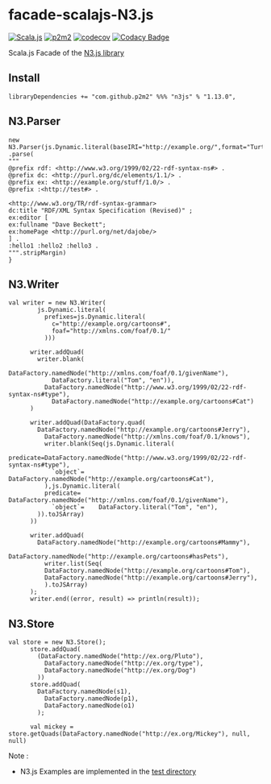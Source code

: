 # facade-scalajs-N3.js
[![Scala.js](https://www.scala-js.org/assets/badges/scalajs-1.6.0.svg)](https://www.scala-js.org)
[![p2m2](https://circleci.com/gh/p2m2/facade-scalajs-N3.js.svg?style=shield)](https://app.circleci.com/pipelines/github/p2m2)
[![codecov](https://codecov.io/gh/p2m2/N3.js-facade/branch/develop/graph/badge.svg)](https://codecov.io/gh/p2m2/discovery)
[![Codacy Badge](https://api.codacy.com/project/badge/Grade/a2b58895113e4be38aa6dc38bdb3b1ec)](https://app.codacy.com/gh/p2m2/N3.js-facade?utm_source=github.com&utm_medium=referral&utm_content=p2m2/N3.js-facade&utm_campaign=Badge_Grade_Settings)

Scala.js Facade of the [N3.js library](https://github.com/rdfjs/N3.js)

## Install

```
libraryDependencies += "com.github.p2m2" %%% "n3js" % "1.13.0",
```

## N3.Parser
```scalajs
new N3.Parser(js.Dynamic.literal(baseIRI="http://example.org/",format="Turtle"))
.parse(
"""
@prefix rdf: <http://www.w3.org/1999/02/22-rdf-syntax-ns#> .
@prefix dc: <http://purl.org/dc/elements/1.1/> .
@prefix ex: <http://example.org/stuff/1.0/> .
@prefix :<http://test#> .

<http://www.w3.org/TR/rdf-syntax-grammar>
dc:title "RDF/XML Syntax Specification (Revised)" ;
ex:editor [
ex:fullname "Dave Beckett";
ex:homePage <http://purl.org/net/dajobe/>
] .
:hello1 :hello2 :hello3 .
""".stripMargin)
}
```

## N3.Writer

```scalajs=
val writer = new N3.Writer(
        js.Dynamic.literal(
          prefixes=js.Dynamic.literal(
            c="http://example.org/cartoons#",
            foaf="http://xmlns.com/foaf/0.1/"
          )))

      writer.addQuad(
        writer.blank(
          DataFactory.namedNode("http://xmlns.com/foaf/0.1/givenName"),
            DataFactory.literal("Tom", "en")),
          DataFactory.namedNode("http://www.w3.org/1999/02/22-rdf-syntax-ns#type"),
            DataFactory.namedNode("http://example.org/cartoons#Cat")
      )

      writer.addQuad(DataFactory.quad(
        DataFactory.namedNode("http://example.org/cartoons#Jerry"),
          DataFactory.namedNode("http://xmlns.com/foaf/0.1/knows"),
          writer.blank(Seq(js.Dynamic.literal(
          predicate=DataFactory.namedNode("http://www.w3.org/1999/02/22-rdf-syntax-ns#type"),
            `object`= DataFactory.namedNode("http://example.org/cartoons#Cat"),
          ),js.Dynamic.literal(
          predicate= DataFactory.namedNode("http://xmlns.com/foaf/0.1/givenName"),
            `object`=    DataFactory.literal("Tom", "en"),
        )).toJSArray)
      ))

      writer.addQuad(
        DataFactory.namedNode("http://example.org/cartoons#Mammy"),
          DataFactory.namedNode("http://example.org/cartoons#hasPets"),
          writer.list(Seq(
          DataFactory.namedNode("http://example.org/cartoons#Tom"),
          DataFactory.namedNode("http://example.org/cartoons#Jerry"),
          ).toJSArray)
      );
      writer.end((error, result) => println(result));
```
## N3.Store

```scalajs=
val store = new N3.Store();
      store.addQuad(
        (DataFactory.namedNode("http://ex.org/Pluto"),
          DataFactory.namedNode("http://ex.org/type"),
          DataFactory.namedNode("http://ex.org/Dog")
        ))
      store.addQuad(
        DataFactory.namedNode(s1),
          DataFactory.namedNode(p1),
          DataFactory.namedNode(o1)
        );

      val mickey = store.getQuads(DataFactory.namedNode("http://ex.org/Mickey"), null, null)
```

Note :
 - N3.js Examples are implemented in the [test directory](./src/test)
